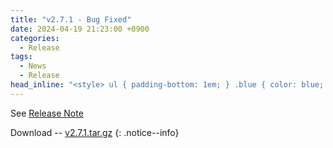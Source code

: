 ```yaml
---
title: "v2.7.1 - Bug Fixed"
date: 2024-04-19 21:23:00 +0900
categories:
  - Release
tags:
  - News
  - Release
head_inline: "<style> ul { padding-bottom: 1em; } .blue { color: blue; }</style>"
---
```


See [Release Note](https://github.com/open5gs/open5gs/releases/tag/v2.7.1)

Download -- [v2.7.1.tar.gz](https://github.com/open5gs/open5gs/archive/v2.7.1.tar.gz)
{: .notice--info}
